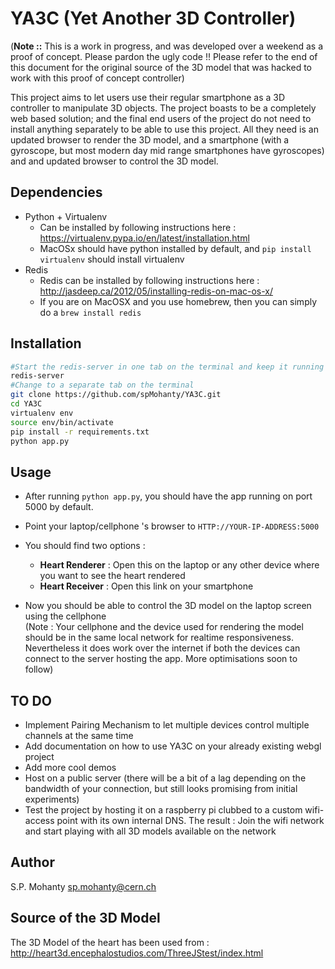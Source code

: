 YA3C (Yet Another 3D Controller)
================================

(**Note ::** This is a work in progress, and was developed over a weekend as a proof of concept. Please pardon the ugly code !! Please refer to the end of this document for the original source of the 3D model that was hacked to work with this proof of concept controller)     

This project aims to let users use their regular smartphone as a 3D controller to manipulate 3D objects. The project boasts to be a completely web based solution; and the final end users of the project do not need to install anything separately to be able to use this project. All they need is an updated browser to render the 3D model, and a smartphone (with a gyroscope, but most modern day mid range smartphones have gyroscopes) and and updated browser to control the 3D model.

Dependencies
------------
* Python + Virtualenv
  * Can be installed by following instructions here : https://virtualenv.pypa.io/en/latest/installation.html
  * MacOSx should have python installed by default, and `pip install virtualenv` should install virtualenv
* Redis
  * Redis can be installed by following instructions here : http://jasdeep.ca/2012/05/installing-redis-on-mac-os-x/
  * If you are on MacOSX and you use homebrew, then you can simply do a `brew install redis`

Installation
------------
```bash
#Start the redis-server in one tab on the terminal and keep it running for the entire process
redis-server
#Change to a separate tab on the terminal
git clone https://github.com/spMohanty/YA3C.git
cd YA3C
virtualenv env
source env/bin/activate
pip install -r requirements.txt
python app.py
```

Usage
-------
* After running `python app.py`, you should have the app running on port 5000 by default.
* Point your laptop/cellphone 's browser to `HTTP://YOUR-IP-ADDRESS:5000`   
* You should find two options :
  * **Heart Renderer** : Open this on the laptop or any other device where you want to see the heart rendered
  * **Heart Receiver** : Open this link on your smartphone 

* Now you should be able to control the 3D model on the laptop screen using the cellphone   
(Note : Your cellphone and the device used for rendering the model should be in the same local network for realtime responsiveness.   
Nevertheless it does work over the internet if both the devices can connect to the server hosting the app. More optimisations soon to follow)

TO DO
----
* Implement Pairing Mechanism to let multiple devices control multiple channels at the same time
* Add documentation on how to use YA3C on your already existing webgl project
* Add more cool demos
* Host on a public server (there will be a bit of a lag depending on the bandwidth of your connection, but still looks promising from initial experiments)
* Test the project by hosting it on a raspberry pi clubbed to a custom wifi-access point with its own internal DNS. The result : Join the wifi network and start playing with all 3D models available on the network

Author
-------
S.P. Mohanty <sp.mohanty@cern.ch> 

Source of the 3D Model
-----------------------
The 3D Model of the heart has been used from : http://heart3d.encephalostudios.com/ThreeJStest/index.html
